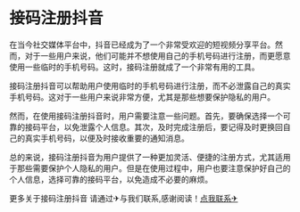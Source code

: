 # 接码注册抖音

在当今社交媒体平台中，抖音已经成为了一个非常受欢迎的短视频分享平台。然而，对于一些用户来说，他们可能并不想使用自己的手机号码进行注册，而更愿意使用一些临时的手机号码。这时，接码注册就成了一个非常有用的工具。

接码注册抖音可以帮助用户使用临时的手机号码进行注册，而不必泄露自己的真实手机号码。这对于一些用户来说非常方便，尤其是那些想要保护隐私的用户。

然而，在使用接码注册抖音时，用户需要注意一些问题。首先，要确保选择一个可靠的接码平台，以免泄露个人信息。其次，及时完成注册后，要记得及时更换回自己的真实手机号码，以便及时接收重要的通知消息。

总的来说，接码注册抖音为用户提供了一种更加灵活、便捷的注册方式，尤其适用于那些需要保护个人隐私的用户。但是在使用过程中，用户也要注意保护好自己的个人信息，选择可靠的接码平台，以免造成不必要的麻烦。

更多关于接码注册抖音 请通过✈与我们联系,感谢阅读！[点我联系✈](https://hk.k02.cc)